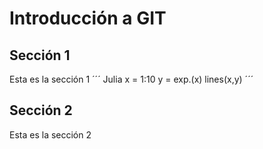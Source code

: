 # Introducción a GIT
## Sección 1
Esta es la sección 1
´´´ Julia
x = 1:10
y = exp.(x)
lines(x,y)
´´´
## Sección 2
Esta es la sección 2
